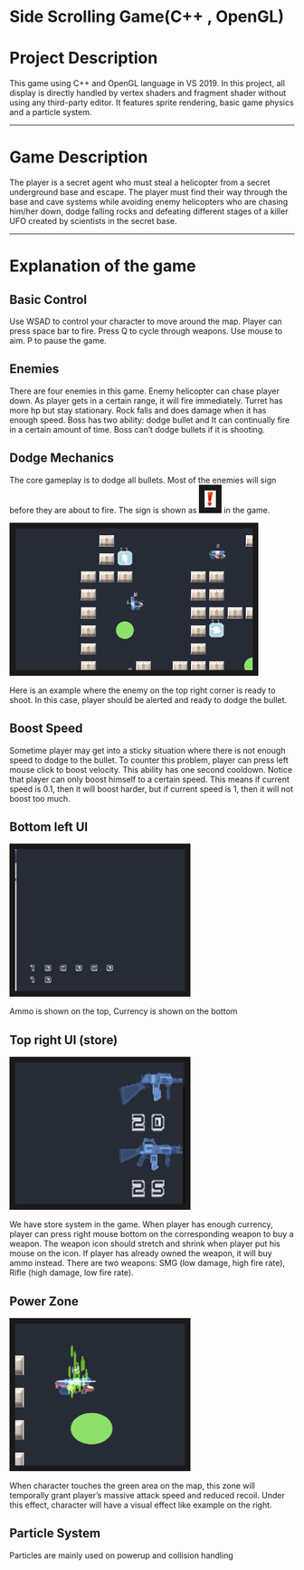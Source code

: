 # Side Scrolling Game(C++ , OpenGL)

# Project Description
 This game using C++ and OpenGL language in VS 2019. In this project, all display is directly handled by vertex shaders and fragment shader without using any third-party editor. It features sprite rendering, basic game physics and a particle system.

---

# Game Description
 The player is a secret agent who must steal a helicopter from a secret underground base and escape. The player must find their way through the base and cave systems while avoiding enemy helicopters who are chasing him/her down, dodge falling rocks and defeating different stages of a killer UFO created by scientists in the secret base. 

---

# Explanation of the game

## Basic Control	

Use WSAD to control your character to move around the map. Player can press space bar to fire. Press Q to cycle through weapons. Use mouse to aim. P to pause the game.

## Enemies

There are four enemies in this game. Enemy helicopter can chase player down. As player gets in a certain range, it will fire immediately. Turret has more hp but stay stationary. Rock falls and does damage when it has enough speed. Boss has two ability: dodge bullet and It can continually fire in a certain amount of time. Boss can’t dodge bullets if it is shooting.
 
## Dodge Mechanics	

The core gameplay is to dodge all bullets. Most of the enemies will sign before they are about to fire. The sign is shown as <img src="https://github.com/TrueFengTingGuo/C-Side-Scrolling-Game/blob/master/screenshot/dodgingmark.png" width="20" height="30" border="10" />    in the game. 

<img src="https://github.com/TrueFengTingGuo/C-Side-Scrolling-Game/blob/master/screenshot/dodgingscreenshot.png" width="420" height="250" border="10" /> 

Here is an example where the enemy on the top right corner is ready to shoot. In this case, player should be alerted and ready to dodge the bullet. 

## Boost Speed	

Sometime player may get into a sticky situation where there is not enough speed to dodge to the bullet. To counter this problem, player can press left mouse click to boost velocity. This ability has one second cooldown. Notice that player can only boost himself to a certain speed. This means if current speed is 0.1, then it will boost harder, but if current speed is 1, then it will not boost too much.

## Bottom left UI

<img src="https://github.com/TrueFengTingGuo/C-Side-Scrolling-Game/blob/master/screenshot/currency.png" width="300" height="250" border="10" /> 

Ammo is shown on the top, Currency is shown on the bottom


## Top right UI (store)

<img src="https://github.com/TrueFengTingGuo/C-Side-Scrolling-Game/blob/master/screenshot/store.png" width="300" height="250" border="10" /> 

We have store system in the game. When player has enough currency, player can press right mouse bottom on the corresponding weapon to buy a weapon. The weapon icon should stretch and shrink when player put his mouse on the icon. If player has already owned the weapon, it will buy ammo instead. There are two weapons: SMG (low damage, high fire rate), Rifle (high damage, low fire rate).

## Power Zone

<img src="https://github.com/TrueFengTingGuo/C-Side-Scrolling-Game/blob/master/screenshot/Powerup.png" width="300" height="250" border="10" /> 

When character touches the green area  on the map, this zone will temporally grant player’s massive attack speed and reduced recoil. Under this effect, character will have a visual effect like example on the right.


## Particle System

Particles are mainly used on powerup and collision handling


